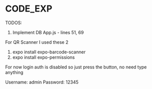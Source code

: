 # CODE_EXP

TODOS:

1. Implement DB
   App.js - lines 51, 69

For QR Scanner I used these 2

1. expo install expo-barcode-scanner
2. expo install expo-permissions

For now login auth is disabled so just press the button, no need type anything

Username: admin
Password: 12345
